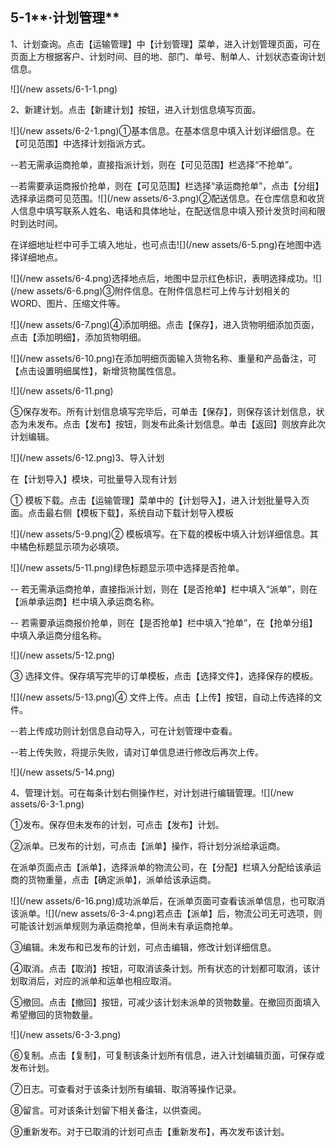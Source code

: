 ## 5-1**·计划管理**

1、计划查询。点击【运输管理】中【计划管理】菜单，进入计划管理页面，可在页面上方根据客户、计划时间、目的地、部门、单号、制单人、计划状态查询计划信息。

![](/new assets/6-1-1.png)

2、新建计划。点击【新建计划】按钮，进入计划信息填写页面。

![](/new assets/6-2-1.png)①基本信息。在基本信息中填入计划详细信息。在【可见范围】中选择计划指派方式。

--若无需承运商抢单，直接指派计划，则在【可见范围】栏选择“不抢单”。

--若需要承运商报价抢单，则在【可见范围】栏选择“承运商抢单”，点击【分组】选择承运商可见范围。![](/new assets/6-3.png)②配送信息。在仓库信息和收货人信息中填写联系人姓名、电话和具体地址，在配送信息中填入预计发货时间和限时到达时间。

在详细地址栏中可手工填入地址，也可点击![](/new assets/6-5.png)在地图中选择详细地点。

![](/new assets/6-4.png)选择地点后，地图中显示红色标识，表明选择成功。![](/new assets/6-6.png)③附件信息。在附件信息栏可上传与计划相关的WORD、图片、压缩文件等。

![](/new assets/6-7.png)④添加明细。点击【保存】，进入货物明细添加页面，点击【添加明细】，添加货物明细。

![](/new assets/6-10.png)在添加明细页面输入货物名称、重量和产品备注，可【点击设置明细属性】，新增货物属性信息。

![](/new assets/6-11.png)

⑤保存发布。所有计划信息填写完毕后，可单击【保存】，则保存该计划信息，状态为未发布。点击【发布】按钮，则发布此条计划信息。单击【返回】则放弃此次计划编辑。

![](/new assets/6-12.png)3、导入计划

在【计划导入】模块，可批量导入现有计划

① 模板下载。点击【运输管理】菜单中的【计划导入】，进入计划批量导入页面。点击最右侧【模板下载】，系统自动下载计划导入模板

![](/new assets/5-9.png)② 模板填写。在下载的模板中填入计划详细信息。其中橘色标题显示项为必填项。

![](/new assets/5-11.png)绿色标题显示项中选择是否抢单。

-- 若无需承运商抢单，直接指派计划，则在【是否抢单】栏中填入“派单”，则在【派单承运商】栏中填入承运商名称。

-- 若需要承运商报价抢单，则在【是否抢单】栏中填入“抢单”，在【抢单分组】中填入承运商分组名称。

![](/new assets/5-12.png)

③ 选择文件。保存填写完毕的订单模板，点击【选择文件】，选择保存的模板。

![](/new assets/5-13.png)④ 文件上传。点击【上传】按钮，自动上传选择的文件。

--若上传成功则计划信息自动导入，可在计划管理中查看。

--若上传失败，将提示失败，请对订单信息进行修改后再次上传。

![](/new assets/5-14.png)

4、管理计划。可在每条计划右侧操作栏，对计划进行编辑管理。![](/new assets/6-3-1.png)

①发布。保存但未发布的计划，可点击【发布】计划。

②派单。已发布的计划，可点击【派单】操作，将计划分派给承运商。

在派单页面点击【派单】，选择派单的物流公司，在【分配】栏填入分配给该承运商的货物重量，点击【确定派单】，派单给该承运商。

![](/new assets/6-16.png)成功派单后，在派单页面可查看该派单信息，也可取消该派单。![](/new assets/6-3-4.png)若点击【派单】后，物流公司无可选项，则可能该计划派单规则为承运商抢单，但尚未有承运商抢单。

③编辑。未发布和已发布的计划，可点击编辑，修改计划详细信息。

④取消。点击【取消】按钮，可取消该条计划。所有状态的计划都可取消，该计划取消后，对应的派单和运单也相应取消。

⑤撤回。点击【撤回】按钮，可减少该计划未派单的货物数量。在撤回页面填入希望撤回的货物数量。

![](/new assets/6-3-3.png)

⑥复制。点击【复制】，可复制该条计划所有信息，进入计划编辑页面，可保存或发布计划。

⑦日志。可查看对于该条计划所有编辑、取消等操作记录。

⑧留言。可对该条计划留下相关备注，以供查阅。

⑨重新发布。对于已取消的计划可点击【重新发布】，再次发布该计划。

